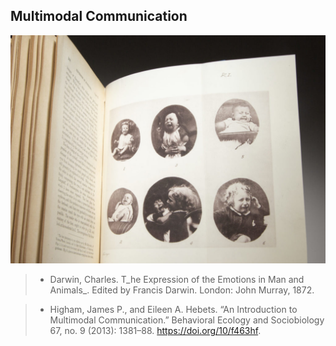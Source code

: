 
## Multimodal Communication

![](/assets/images/2021-09-01-14-10-48.png)

>- Darwin, Charles. T_he Expression of the Emotions in Man and Animals_. Edited by Francis Darwin. London: John Murray, 1872.

>- Higham, James P., and Eileen A. Hebets. “An Introduction to Multimodal Communication.” Behavioral Ecology and Sociobiology 67, no. 9 (2013): 1381–88. https://doi.org/10/f463hf.


